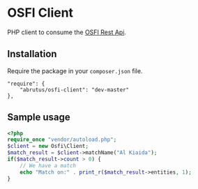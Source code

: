 OSFI Client
===========

PHP client to consume the [OSFI Rest Api](https://github.com/abrutus/osfi).

Installation
------------
Require the package in your `composer.json` file.
```
"require": {
    "abrutus/osfi-client": "dev-master"
},
```

Sample usage
------------
```php
<?php
require_once "vendor/autoload.php";
$client = new Osfi\Client;
$match_result = $client->matchName("Al Kiaida");
if($match_result->count > 0) {
    // We have a match
    echo "Match on:" . print_r($match_result->entities, 1);
}
```